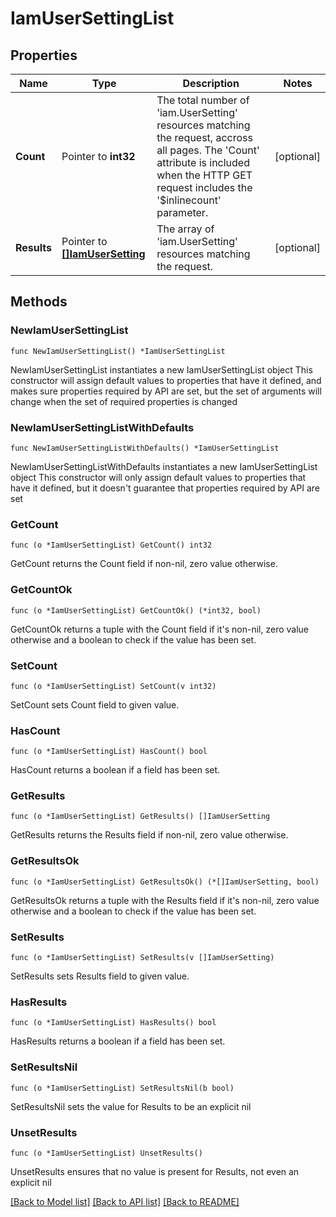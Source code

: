 # IamUserSettingList

## Properties

Name | Type | Description | Notes
------------ | ------------- | ------------- | -------------
**Count** | Pointer to **int32** | The total number of &#39;iam.UserSetting&#39; resources matching the request, accross all pages. The &#39;Count&#39; attribute is included when the HTTP GET request includes the &#39;$inlinecount&#39; parameter. | [optional] 
**Results** | Pointer to [**[]IamUserSetting**](IamUserSetting.md) | The array of &#39;iam.UserSetting&#39; resources matching the request. | [optional] 

## Methods

### NewIamUserSettingList

`func NewIamUserSettingList() *IamUserSettingList`

NewIamUserSettingList instantiates a new IamUserSettingList object
This constructor will assign default values to properties that have it defined,
and makes sure properties required by API are set, but the set of arguments
will change when the set of required properties is changed

### NewIamUserSettingListWithDefaults

`func NewIamUserSettingListWithDefaults() *IamUserSettingList`

NewIamUserSettingListWithDefaults instantiates a new IamUserSettingList object
This constructor will only assign default values to properties that have it defined,
but it doesn't guarantee that properties required by API are set

### GetCount

`func (o *IamUserSettingList) GetCount() int32`

GetCount returns the Count field if non-nil, zero value otherwise.

### GetCountOk

`func (o *IamUserSettingList) GetCountOk() (*int32, bool)`

GetCountOk returns a tuple with the Count field if it's non-nil, zero value otherwise
and a boolean to check if the value has been set.

### SetCount

`func (o *IamUserSettingList) SetCount(v int32)`

SetCount sets Count field to given value.

### HasCount

`func (o *IamUserSettingList) HasCount() bool`

HasCount returns a boolean if a field has been set.

### GetResults

`func (o *IamUserSettingList) GetResults() []IamUserSetting`

GetResults returns the Results field if non-nil, zero value otherwise.

### GetResultsOk

`func (o *IamUserSettingList) GetResultsOk() (*[]IamUserSetting, bool)`

GetResultsOk returns a tuple with the Results field if it's non-nil, zero value otherwise
and a boolean to check if the value has been set.

### SetResults

`func (o *IamUserSettingList) SetResults(v []IamUserSetting)`

SetResults sets Results field to given value.

### HasResults

`func (o *IamUserSettingList) HasResults() bool`

HasResults returns a boolean if a field has been set.

### SetResultsNil

`func (o *IamUserSettingList) SetResultsNil(b bool)`

 SetResultsNil sets the value for Results to be an explicit nil

### UnsetResults
`func (o *IamUserSettingList) UnsetResults()`

UnsetResults ensures that no value is present for Results, not even an explicit nil

[[Back to Model list]](../README.md#documentation-for-models) [[Back to API list]](../README.md#documentation-for-api-endpoints) [[Back to README]](../README.md)


